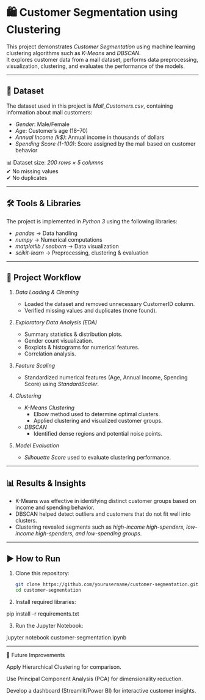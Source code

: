 # 🛍 Customer Segmentation using Clustering

This project demonstrates *Customer Segmentation* using machine learning clustering algorithms such as *K-Means* and *DBSCAN*.  
It explores customer data from a mall dataset, performs data preprocessing, visualization, clustering, and evaluates the performance of the models.

---

## 📂 Dataset

The dataset used in this project is *Mall_Customers.csv*, containing information about mall customers:

- *Gender*: Male/Female  
- *Age*: Customer’s age (18–70)  
- *Annual Income (k$)*: Annual income in thousands of dollars  
- *Spending Score (1-100)*: Score assigned by the mall based on customer behavior  

📊 Dataset size: *200 rows × 5 columns*  
✔ No missing values  
✔ No duplicates  

---

## 🛠 Tools & Libraries

The project is implemented in *Python 3* using the following libraries:

- *pandas* → Data handling  
- *numpy* → Numerical computations  
- *matplotlib / seaborn* → Data visualization  
- *scikit-learn* → Preprocessing, clustering & evaluation  

---

## 🔎 Project Workflow

1. *Data Loading & Cleaning*
   - Loaded the dataset and removed unnecessary CustomerID column.
   - Verified missing values and duplicates (none found).

2. *Exploratory Data Analysis (EDA)*
   - Summary statistics & distribution plots.
   - Gender count visualization.
   - Boxplots & histograms for numerical features.
   - Correlation analysis.

3. *Feature Scaling*
   - Standardized numerical features (Age, Annual Income, Spending Score) using *StandardScaler*.

4. *Clustering*
   - *K-Means Clustering*
     - Elbow method used to determine optimal clusters.
     - Applied clustering and visualized customer groups.
   - *DBSCAN*
     - Identified dense regions and potential noise points.

5. *Model Evaluation*
   - *Silhouette Score* used to evaluate clustering performance.

---

## 📊 Results & Insights

- K-Means was effective in identifying distinct customer groups based on income and spending behavior.  
- DBSCAN helped detect outliers and customers that do not fit well into clusters.  
- Clustering revealed segments such as *high-income high-spenders, low-income high-spenders, and low-spending groups*.

---

## ▶ How to Run

1. Clone this repository:
   ```bash
   git clone https://github.com/yourusername/customer-segmentation.git
   cd customer-segmentation

2. Install required libraries:

pip install -r requirements.txt


3. Run the Jupyter Notebook:

jupyter notebook customer-segmentation.ipynb




---

📌 Future Improvements

Apply Hierarchical Clustering for comparison.

Use Principal Component Analysis (PCA) for dimensionality reduction.

Develop a dashboard (Streamlit/Power BI) for interactive customer insights.


